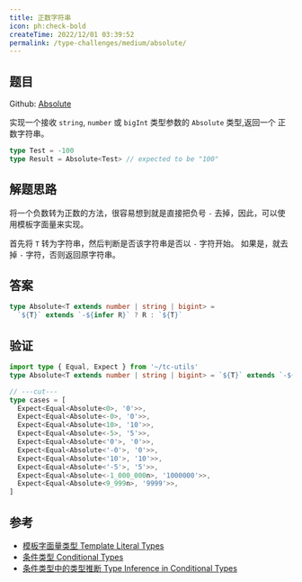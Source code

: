 ```yaml
---
title: 正数字符串
icon: ph:check-bold
createTime: 2022/12/01 03:39:52
permalink: /type-challenges/medium/absolute/
---
```


## 题目

Github: [Absolute](https://github.com/type-challenges/type-challenges/blob/main/questions/00529-medium-absolute/)

实现一个接收 `string`, `number` 或 `bigInt` 类型参数的 `Absolute` 类型,返回一个 正数字符串。

```ts
type Test = -100
type Result = Absolute<Test> // expected to be "100"
```

## 解题思路

将一个负数转为正数的方法，很容易想到就是直接把负号 `-` 去掉，因此，可以使用模板字面量来实现。

首先将 `T` 转为字符串，然后判断是否该字符串是否以 `-` 字符开始。
如果是，就去掉 `-` 字符，否则返回原字符串。

## 答案

```ts
type Absolute<T extends number | string | bigint> =
  `${T}` extends `-${infer R}` ? R : `${T}`
```

## 验证

```ts twoslash
import type { Equal, Expect } from '~/tc-utils'
type Absolute<T extends number | string | bigint> = `${T}` extends `-${infer R}` ? R : `${T}`

// ---cut---
type cases = [
  Expect<Equal<Absolute<0>, '0'>>,
  Expect<Equal<Absolute<-0>, '0'>>,
  Expect<Equal<Absolute<10>, '10'>>,
  Expect<Equal<Absolute<-5>, '5'>>,
  Expect<Equal<Absolute<'0'>, '0'>>,
  Expect<Equal<Absolute<'-0'>, '0'>>,
  Expect<Equal<Absolute<'10'>, '10'>>,
  Expect<Equal<Absolute<'-5'>, '5'>>,
  Expect<Equal<Absolute<-1_000_000n>, '1000000'>>,
  Expect<Equal<Absolute<9_999n>, '9999'>>,
]
```

## 参考

- [模板字面量类型 Template Literal Types](https://www.typescriptlang.org/docs/handbook/2/template-literal-types.html)
- [条件类型 Conditional Types](https://www.typescriptlang.org/docs/handbook/2/conditional-types.html)
- [条件类型中的类型推断 Type Inference in Conditional Types](https://www.typescriptlang.org/docs/handbook/2/conditional-types.html#inferring-within-conditional-types)

